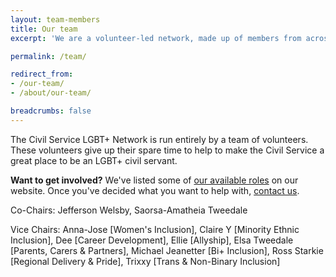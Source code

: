 ```yaml
---
layout: team-members
title: Our team
excerpt: 'We are a volunteer-led network, made up of members from across the UK.'

permalink: /team/

redirect_from:
- /our-team/
- /about/our-team/

breadcrumbs: false
---
```


The Civil Service LGBT+ Network is run entirely by a team of volunteers. These volunteers give up their spare time to help to make the Civil Service a great place to be an LGBT+ civil servant.

**Want to get involved?** We've listed some of [our available roles](/team/vacancies/) on our website. Once you've decided what you want to help with, [contact us](/about/contact-us).

Co-Chairs: Jefferson Welsby, Saorsa-Amatheia Tweedale

V﻿ice Chairs: Anna-Jose \[Women's Inclusion], Claire Y \[Minority Ethnic Inclusion], Dee \[Career Development], Ellie \[Allyship], Elsa Tweedale \[Parents, Carers & Partners], Michael Jeanetter \[Bi+ Inclusion], Ross Starkie \[Regional Delivery & Pride], Trixxy \[Trans & Non-Binary Inclusion]
